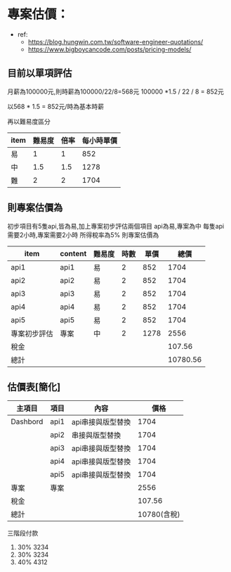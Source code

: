 # 專案估價：

- ref:
    - https://blog.hungwin.com.tw/software-engineer-quotations/
    - https://www.bigboycancode.com/posts/pricing-models/


## 目前以單項評估

月薪為100000元,則時薪為100000/22/8=568元
100000 *1.5 / 22 / 8 = 852元

以568 * 1.5 = 852元/時為基本時薪

再以難易度區分
   
| item | 難易度 | 倍率 | 每小時單價 |
| ---  | ---    | ---  | ---        |
| 易   | 1      | 1    | 852        |
| 中   | 1.5    | 1.5  | 1278       |
| 難   | 2      | 2    | 1704       |



## 則專案估價為 

初步項目有5隻api,皆為易,加上專案初步評估兩個項目
api為易,專案為中
每隻api需要2小時,專案需要2小時
所得稅率為5%
則專案估價為

| item         | content | 難易度 | 時數 | 單價 | 總價     |
| ---          | ---     | ---    | ---  | ---  | ---      |
| api1         | api1    | 易     | 2    | 852  | 1704     |
| api2         | api2    | 易     | 2    | 852  | 1704     |
| api3         | api3    | 易     | 2    | 852  | 1704     |
| api4         | api4    | 易     | 2    | 852  | 1704     |
| api5         | api5    | 易     | 2    | 852  | 1704     |
| 專案初步評估 | 專案    | 中     | 2    | 1278 | 2556     |
| 稅金         |         |        |      |      | 107.56   |
| 總計         |         |        |      |      | 10780.56 |


## 估價表[簡化]

| 主項目   | 項目 | 內容              | 價格        |
| ---      | ---  | ---               | ---         |
| Dashbord | api1 | api串接與版型替換 | 1704        |
|          | api2 | 串接與版型替換    | 1704        |
|          | api3 | api串接與版型替換 | 1704        |
|          | api4 | api串接與版型替換 | 1704        |
|          | api5 | api串接與版型替換 | 1704        |
| 專案     | 專案 |                   | 2556        |
| 稅金     |      |                   | 107.56      |
| 總計     |      |                   | 10780(含稅) |


三階段付款
1. 30% 3234
2. 30% 3234
3. 40% 4312


